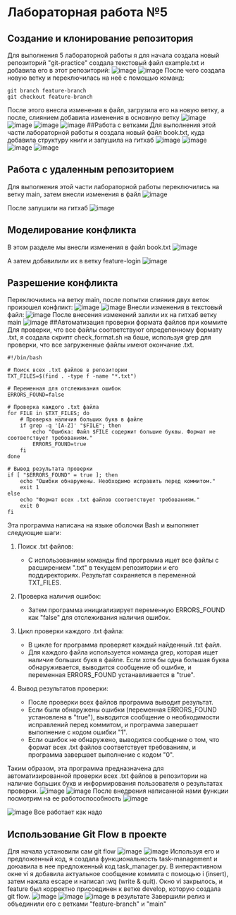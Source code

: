 # Лабораторная работа №5
## Создание и клонирование репозитория
Для выполнения 5 лабораторной работы я для начала создала новый репозиторий "git-practice"
создала текстовый файл example.txt и добавила его в этот репозиторий:
![image](https://github.com/kristina-step/git-practice/assets/157066665/68679cc3-347f-4d41-9fde-917a40e00139)
![image](https://github.com/kristina-step/git-practice/assets/157066665/e1147efb-6643-4dac-926e-876e610b6a28)
После чего создала новую ветку и переключилась на неё с помощью команд:
```
git branch feature-branch
git checkout feature-branch
```
После этого внесла изменения в файл, загрузила его на новую ветку, а после, слиянием добавила изменения в основную ветку
![image](https://github.com/kristina-step/git-practice/assets/157066665/fc8ada21-df5b-40b1-9cdf-270f8fc90bfc)
![image](https://github.com/kristina-step/git-practice/assets/157066665/3c6e95f6-5853-4072-8e1e-c56118791f63)
![image](https://github.com/kristina-step/git-practice/assets/157066665/96efd901-da99-43d2-a908-ce8cb1f3ed89)
![image](https://github.com/kristina-step/git-practice/assets/157066665/551beca2-7065-49c6-9b7f-76051acfc454)
##Работа с ветками
Для выполнения этой части лабораторной работы я создала новый файл book.txt, куда добавила структуру книги и запушила на гитхаб
![image](https://github.com/kristina-step/git-practice/assets/157066665/6f89023b-9db0-49cd-a5c6-9e571812e35f)
![image](https://github.com/kristina-step/git-practice/assets/157066665/3ec735aa-e922-4f32-b759-4b706146450c)
![image](https://github.com/kristina-step/git-practice/assets/157066665/eee6bf36-537b-40c7-8e6a-cf6fe965478e)
![image](https://github.com/kristina-step/git-practice/assets/157066665/c26e60cc-89ab-40e1-8983-a4bb299bae5d)

## Работа с удаленным репозиторием
Для выполнения этой части лабораторной работы переключились на ветку main, затем внесли изменения в файл
![image](https://github.com/kristina-step/git-practice/assets/157066665/e5266efe-3819-47dd-af25-fa5e40262118)

После запушили на гитхаб
![image](https://github.com/kristina-step/git-practice/assets/157066665/0b7b43bc-0e62-4265-aaf9-c240515c5f35)


## Моделирование конфликта
В этом разделе мы внесли изменения в файл book.txt
![image](https://github.com/kristina-step/git-practice/assets/157066665/00d6a5c8-7bbf-44c4-ac44-d3d3d7846ca4)

А затем добавилили их в ветку feature-login
![image](https://github.com/kristina-step/git-practice/assets/157066665/0b2ac113-30d1-49cd-b527-6144f452ac8a)

## Разрешение конфликта
Переключились на ветку main, после попытки слияния двух веток произошел конфликт:
![image](https://github.com/kristina-step/git-practice/assets/157066665/aaf98c44-dc13-468a-88ff-d08b4a9d2e1d)
![image](https://github.com/kristina-step/git-practice/assets/157066665/23bc3f56-7694-4b9c-90a3-61da12163e02)
Внесли изменения в текстовый файл:
![image](https://github.com/kristina-step/git-practice/assets/157066665/a4e559f7-a5f4-48f7-94c4-59cbb56f2573)
После внесения изменений залили их на гитхаб ветку main
![image](https://github.com/kristina-step/git-practice/assets/157066665/1881cc3e-ee53-469a-af5e-e652d985b536)
##Автоматизация проверки формата файлов при коммите
Для проверки, что все файлы соответствуют определенному формату .txt, я создала скрипт check_format.sh на баше, используя grep для проверки, что все загруженные файлы имеют окончание .txt.
```
#!/bin/bash

# Поиск всех .txt файлов в репозитории
TXT_FILES=$(find . -type f -name "*.txt")

# Переменная для отслеживания ошибок
ERRORS_FOUND=false

# Проверка каждого .txt файла
for FILE in $TXT_FILES; do
    # Проверка наличия больших букв в файле
    if grep -q '[A-Z]' "$FILE"; then
        echo "Ошибка: Файл $FILE содержит большие буквы. Формат не соответствует требованиям."
        ERRORS_FOUND=true
    fi
done

# Вывод результата проверки
if [ "$ERRORS_FOUND" = true ]; then
    echo "Ошибки обнаружены. Необходимо исправить перед коммитом."
    exit 1
else
    echo "Формат всех .txt файлов соответствует требованиям."
    exit 0
fi
```
Эта программа написана на языке оболочки Bash и выполняет следующие шаги:

1. Поиск .txt файлов:
   - С использованием команды find программа ищет все файлы с расширением ".txt" в текущем репозитории и его поддиректориях. Результат сохраняется в переменной TXT_FILES.

2. Проверка наличия ошибок:
   - Затем программа инициализирует переменную ERRORS_FOUND как "false" для отслеживания наличия ошибок.

3. Цикл проверки каждого .txt файла:
   - В цикле for программа проверяет каждый найденный .txt файл. 
   - Для каждого файла используется команда grep, которая ищет наличие больших букв в файле. Если хотя бы одна большая буква обнаруживается, выводится сообщение об ошибке, и переменная ERRORS_FOUND устанавливается в "true".

4. Вывод результатов проверки:
   - После проверки всех файлов программа выводит результат.
   - Если были обнаружены ошибки (переменная ERRORS_FOUND установлена в "true"), выводится сообщение о необходимости исправлений перед коммитом, и программа завершает выполнение с кодом ошибки "1".
   - Если ошибок не обнаружено, выводится сообщение о том, что формат всех .txt файлов соответствует требованиям, и программа завершает выполнение с кодом "0".

Таким образом, эта программа предназначена для автоматизированной проверки всех .txt файлов в репозитории на наличие больших букв и информирования пользователя о результатах проверки.
![image](https://github.com/kristina-step/git-practice/assets/157066665/48a19cfc-b993-4415-8796-b67c9781c2fe)
![image](https://github.com/kristina-step/git-practice/assets/157066665/ba0e3add-736a-46b1-8c40-0b161dd6b832)
После внедрения написанной нами функции посмотрим на ее работоспособность
![image](https://github.com/kristina-step/git-practice/assets/157066665/a4d02293-bae2-43e7-977c-a87e1be93ea7)

![image](https://github.com/kristina-step/git-practice/assets/157066665/eaffb5b7-58c1-442c-8694-54fab571e349)
Все работает как надо

## Использование Git Flow в проекте
Для начала установили сам git flow
![image](https://github.com/kristina-step/git-practice/assets/157066665/e5c31afd-0b2e-4cc8-a25a-c55d3e80e7d0)
![image](https://github.com/kristina-step/git-practice/assets/157066665/1c17de59-8c40-48d8-abb8-0cf1c99fbfcc)
Используя его и предложенный код, я создала функциональность task-management и доюавила в нее предложенный код task_manager.py. В интерактивном окне vi я добавила актуальное сообщение коммита с помощью i (insert), затем нажала escape и написал :wq (write & quit). Окно vi закрылось, и feature был корректно присоединен к ветке develop, которую создала git flow.
![image](https://github.com/kristina-step/git-practice/assets/157066665/552da2af-96ed-4690-8b51-d5d3e00111f3)
![image](https://github.com/kristina-step/git-practice/assets/157066665/e2721e0d-60eb-48f8-a292-3c1e5c5e87e4)
![image](https://github.com/kristina-step/git-practice/assets/157066665/38ae32f9-2632-48a0-89a2-9934ecd3b423)
в результате Завершили релиз и объединили его с ветками "feature-branch" и "main"
